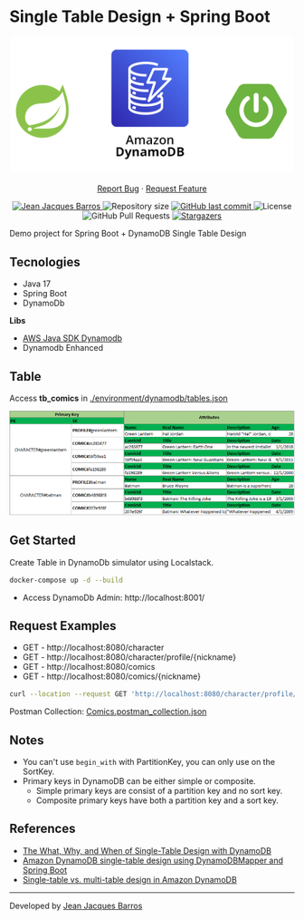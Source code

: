 # Single Table Design + Spring Boot

<p align="center">
    <img src="./files/logo-spring-dynamodb.png" width="500"/>
    <br />
    <br />
    <a href="https://github.com/jjeanjacques10/spring-dynamodb-single-table-design/issues">Report Bug</a>
    ·
    <a href="https://github.com/jjeanjacques10/spring-dynamodb-single-table-design/issues">Request Feature</a>
</p>

<p align="center">
   <a href="https://www.linkedin.com/in/jjean-jacques10/">
      <img alt="Jean Jacques Barros" src="https://img.shields.io/badge/-JeanJacquesBarros-6DB33F?style=flat&logo=Linkedin&logoColor=white" />
   </a>
  <img alt="Repository size" src="https://img.shields.io/github/repo-size/jjeanjacques10/spring-dynamodb-single-table-design?color=6DB33F">

  <a href="https://github.com/jjeanjacques10/spring-dynamodb-single-table-design/commits/master">
    <img alt="GitHub last commit" src="https://img.shields.io/github/last-commit/jjeanjacques10/spring-dynamodb-single-table-design?color=6DB33F">
  </a>
  <img alt="License" src="https://img.shields.io/badge/license-MIT-s">
  <img alt="GitHub Pull Requests" src="https://img.shields.io/github/issues-pr/jjeanjacques10/spring-dynamodb-single-table-design?color=6DB33F" />
  <a href="https://github.com/jjeanjacques10/spring-dynamodb-single-table-design/stargazers">
    <img alt="Stargazers" src="https://img.shields.io/github/stars/jjeanjacques10/spring-dynamodb-single-table-design?color=6DB33F&logo=github">
  </a>
</p>

Demo project for Spring Boot + DynamoDB Single Table Design

## Tecnologies

- Java 17
- Spring Boot
- DynamoDb

**Libs**

- [AWS Java SDK Dynamodb](https://docs.aws.amazon.com/amazondynamodb/latest/developerguide/CodeSamples.Java.html)
- Dynamodb Enhanced

## Table

Access **tb_comics** in [./environment/dynamodb/tables.json](./environment/dynamodb/tables.json)

<img src="./files/table.png"/>

## Get Started

Create Table in DynamoDb simulator using Localstack.

``` bash
docker-compose up -d --build
```

- Access DynamoDb Admin: http://localhost:8001/

## Request Examples

- GET - http://localhost:8080/character
- GET - http://localhost:8080/character/profile/{nickname}
- GET - http://localhost:8080/comics
- GET - http://localhost:8080/comics/{nickname}

``` bash
curl --location --request GET 'http://localhost:8080/character/profile/greenlantern'
```

Postman Collection: [Comics.postman_collection.json](./files/Comics.postman_collection.json)

## Notes

- You can't use ``begin_with`` with PartitionKey, you can only use on the SortKey.
- Primary keys in DynamoDB can be either simple or composite.
    - Simple primary keys are consist of a partition key and no sort key.
    - Composite primary keys have both a partition key and a sort key.

## References

- [The What, Why, and When of Single-Table Design with DynamoDB](https://www.alexdebrie.com/posts/dynamodb-single-table/)
- [Amazon DynamoDB single-table design using DynamoDBMapper and Spring Boot](https://aws.amazon.com/blogs/database/amazon-dynamodb-single-table-design-using-dynamodbmapper-and-spring-boot/)
- [Single-table vs. multi-table design in Amazon DynamoDB](https://aws.amazon.com/blogs/database/single-table-vs-multi-table-design-in-amazon-dynamodb/)

---
Developed by [Jean Jacques Barros](https://github.com/jjeanjacques10)